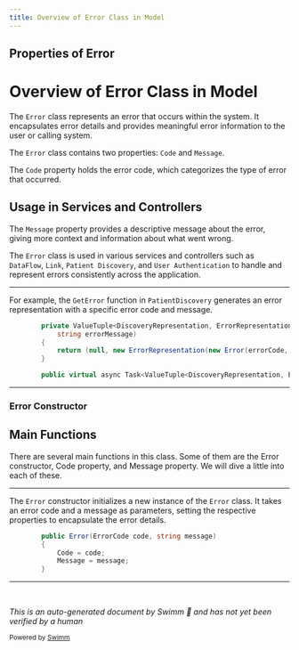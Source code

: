 ```yaml
---
title: Overview of Error Class in Model
---
```

## Properties of Error

# Overview of Error Class in Model

The <SwmToken path="src/In.ProjectEKA.HipService/Discovery/PatientDiscovery.cs" pos="48:13:13" line-data="            return (null, new ErrorRepresentation(new Error(errorCode, errorMessage)));">`Error`</SwmToken> class represents an error that occurs within the system. It encapsulates error details and provides meaningful error information to the user or calling system.

The <SwmToken path="src/In.ProjectEKA.HipService/Discovery/PatientDiscovery.cs" pos="48:13:13" line-data="            return (null, new ErrorRepresentation(new Error(errorCode, errorMessage)));">`Error`</SwmToken> class contains two properties: <SwmToken path="src/In.ProjectEKA.HipLibrary/Patient/Model/Error.cs" pos="7:1:1" line-data="            Code = code;">`Code`</SwmToken> and <SwmToken path="src/In.ProjectEKA.HipLibrary/Patient/Model/Error.cs" pos="8:1:1" line-data="            Message = message;">`Message`</SwmToken>.

The <SwmToken path="src/In.ProjectEKA.HipLibrary/Patient/Model/Error.cs" pos="7:1:1" line-data="            Code = code;">`Code`</SwmToken> property holds the error code, which categorizes the type of error that occurred.

## Usage in Services and Controllers

The <SwmToken path="src/In.ProjectEKA.HipLibrary/Patient/Model/Error.cs" pos="8:1:1" line-data="            Message = message;">`Message`</SwmToken> property provides a descriptive message about the error, giving more context and information about what went wrong.

The <SwmToken path="src/In.ProjectEKA.HipService/Discovery/PatientDiscovery.cs" pos="48:13:13" line-data="            return (null, new ErrorRepresentation(new Error(errorCode, errorMessage)));">`Error`</SwmToken> class is used in various services and controllers such as `DataFlow`, <SwmToken path="src/In.ProjectEKA.HipService/Discovery/PatientDiscovery.cs" pos="12:9:9" line-data="    using In.ProjectEKA.HipService.Link.Model;">`Link`</SwmToken>, <SwmToken path="src/In.ProjectEKA.HipService/Discovery/PatientDiscovery.cs" pos="10:5:5" line-data="    using HipLibrary.Patient;">`Patient`</SwmToken>` `<SwmToken path="src/In.ProjectEKA.HipService/Discovery/PatientDiscovery.cs" pos="3:8:8" line-data="namespace In.ProjectEKA.HipService.Discovery">`Discovery`</SwmToken>, and <SwmToken path="src/In.ProjectEKA.HipService/Discovery/PatientDiscovery.cs" pos="78:3:3" line-data="                    $&quot;User has already linked care contexts: {request.TransactionId}&quot;);">`User`</SwmToken>` Authentication` to handle and represent errors consistently across the application.

<SwmSnippet path="/src/In.ProjectEKA.HipService/Discovery/PatientDiscovery.cs" line="45">

---

For example, the <SwmToken path="src/In.ProjectEKA.HipService/Discovery/PatientDiscovery.cs" pos="45:11:11" line-data="        private ValueTuple&lt;DiscoveryRepresentation, ErrorRepresentation&gt; GetError(ErrorCode errorCode,">`GetError`</SwmToken> function in <SwmToken path="src/In.ProjectEKA.HipService/Discovery/PatientDiscovery.cs" pos="20:5:5" line-data="    public class PatientDiscovery : IPatientDiscovery">`PatientDiscovery`</SwmToken> generates an error representation with a specific error code and message.

```c#
        private ValueTuple<DiscoveryRepresentation, ErrorRepresentation> GetError(ErrorCode errorCode,
            string errorMessage)
        {
            return (null, new ErrorRepresentation(new Error(errorCode, errorMessage)));
        }

        public virtual async Task<ValueTuple<DiscoveryRepresentation, ErrorRepresentation>> PatientFor(
```

---

</SwmSnippet>

### Error Constructor

## Main Functions

There are several main functions in this class. Some of them are the Error constructor, Code property, and Message property. We will dive a little into each of these.

<SwmSnippet path="/src/In.ProjectEKA.HipLibrary/Patient/Model/Error.cs" line="5">

---

The <SwmToken path="src/In.ProjectEKA.HipLibrary/Patient/Model/Error.cs" pos="5:3:3" line-data="        public Error(ErrorCode code, string message)">`Error`</SwmToken> constructor initializes a new instance of the <SwmToken path="src/In.ProjectEKA.HipLibrary/Patient/Model/Error.cs" pos="5:3:3" line-data="        public Error(ErrorCode code, string message)">`Error`</SwmToken> class. It takes an error code and a message as parameters, setting the respective properties to encapsulate the error details.

```c#
        public Error(ErrorCode code, string message)
        {
            Code = code;
            Message = message;
        }
```

---

</SwmSnippet>

&nbsp;

*This is an auto-generated document by Swimm 🌊 and has not yet been verified by a human*

<SwmMeta version="3.0.0" repo-id="Z2l0aHViJTNBJTNBaGlwLXNlcnZpY2UlM0ElM0FTd2ltbS1EZW1v" repo-name="hip-service"><sup>Powered by [Swimm](/)</sup></SwmMeta>
